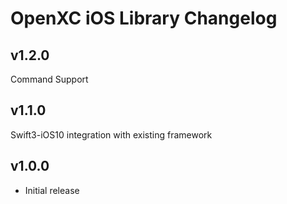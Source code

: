 # OpenXC iOS Library Changelog

## v1.2.0

Command Support

## v1.1.0

Swift3-iOS10 integration with existing framework

## v1.0.0

* Initial release
